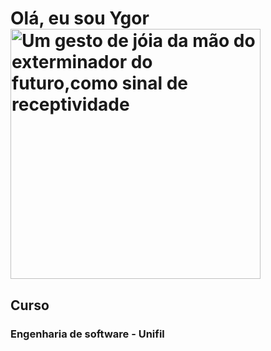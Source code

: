 <h1> Olá, eu sou Ygor <img src="https://i.gifer.com/3WWq.gif" alt="Um gesto de jóia da mão do exterminador do futuro,como sinal de receptividade" width="400" > </h1>

<h2><B>Curso</B></h2>
<h3>Engenharia de software - Unifil</h3>


